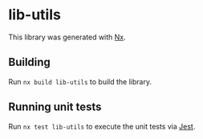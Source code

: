 # lib-utils

This library was generated with [Nx](https://nx.dev).

## Building

Run `nx build lib-utils` to build the library.

## Running unit tests

Run `nx test lib-utils` to execute the unit tests via [Jest](https://jestjs.io).
